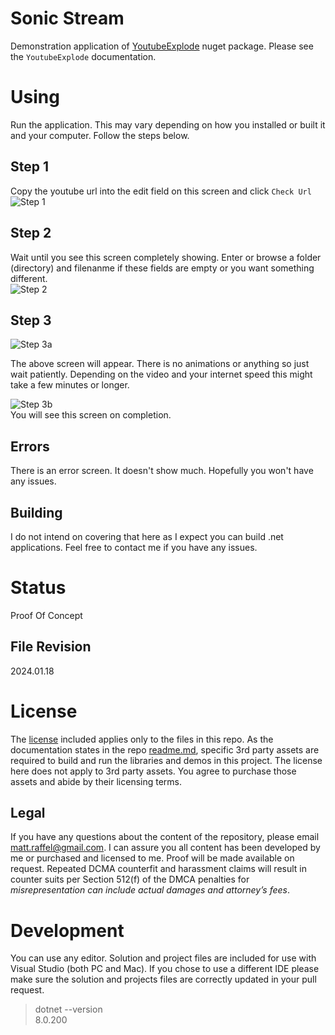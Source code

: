 # Sonic Stream

Demonstration application of [YoutubeExplode](https://github.com/Tyrrrz/YoutubeExplode) nuget package.  Please see the `YoutubeExplode` documentation.

# Using

Run the application.  This may vary depending on how you installed or built it and your computer.  Follow the steps below.

## Step 1
Copy the youtube url into the edit field on this screen and click `Check Url`  
![Step 1](./docs/step1.png)  

## Step 2
Wait until you see this screen completely showing.  Enter or browse a folder (directory) and filenanme if these fields are empty or you want something different.  
![Step 2](./docs/step2.png)  

## Step 3
![Step 3a](./docs/step3a.png)    

The above screen will appear.  There is no animations or anything so just wait patiently.  Depending on the video and your internet speed this might take a few minutes or longer.  

![Step 3b](./docs/step3b.png)    
You will see this screen on completion.

## Errors
There is an error screen.  It doesn't show much.  Hopefully you won't have any issues.




## Building
I do not intend on covering that here as I expect you can build .net applications.  Feel free to contact me if you have any issues.


# Status
Proof Of Concept

## File Revision
2024.01.18


# License
The [license](LICENSE.md) included applies only to the files in this repo.   As the documentation states in the repo [readme.md](README.md), specific 3rd party assets are required to build and run
the libraries and demos in this project.  The license here does not apply to 3rd party assets. You agree to purchase those assets and abide by their licensing terms. 

## Legal
If you have any questions about the content of the repository, please email [matt.raffel@gmail.com](mailto:matt.raffel@gmail.com). I can assure you all content has been developed by me or purchased and licensed to me. Proof will be made available on request. Repeated DCMA counterfit and harassment claims will result in counter suits per Section 512(f) of the DMCA penalties for _misrepresentation can include actual damages and attorney’s fees_.

# Development
You can use any editor.  Solution and project files are included for use with
Visual Studio (both PC and Mac).  If you chose to use a different IDE please
make sure the solution and projects files are correctly updated in your pull request.

> dotnet --version  
> 8.0.200

